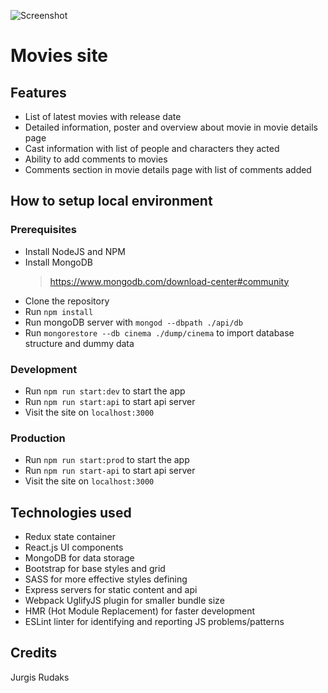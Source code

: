 ![Screenshot](src/assets/img/screenshot.png)

# Movies site

## Features
- List of latest movies with release date
- Detailed information, poster and overview about movie in movie details page
- Cast information with list of people and characters they acted
- Ability to add comments to movies
- Comments section in movie details page with list of comments added

## How to setup local environment

### Prerequisites
- Install NodeJS and NPM
- Install MongoDB
    > https://www.mongodb.com/download-center#community
- Clone the repository
- Run `npm install`
- Run mongoDB server with `mongod --dbpath ./api/db`
- Run `mongorestore --db cinema ./dump/cinema` to import database structure and dummy data

### Development
- Run `npm run start:dev` to start the app
- Run `npm run start:api` to start api server
- Visit the site on `localhost:3000`

### Production
- Run `npm run start:prod` to start the app
- Run `npm run start-api` to start api server
- Visit the site on `localhost:3000`

## Technologies used
- Redux state container
- React.js UI components
- MongoDB for data storage
- Bootstrap for base styles and grid
- SASS for more effective styles defining
- Express servers for static content and api
- Webpack UglifyJS plugin for smaller bundle size
- HMR (Hot Module Replacement) for faster development
- ESLint linter for identifying and reporting JS problems/patterns

## Credits
Jurgis Rudaks
